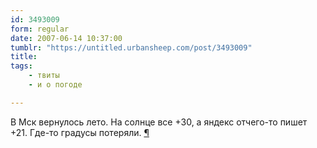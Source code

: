 ```yaml
---
id: 3493009
form: regular
date: 2007-06-14 10:37:00
tumblr: "https://untitled.urbansheep.com/post/3493009"
title:
tags:
    - твиты
    - и о погоде

---
```


<p>В Мск вернулось лето. На солнце все +30, а яндекс отчего-то пишет +21. Где-то градусы потеряли. <a href="http://twitter.com/urbansheep/statuses/103897542">¶</a></p>


